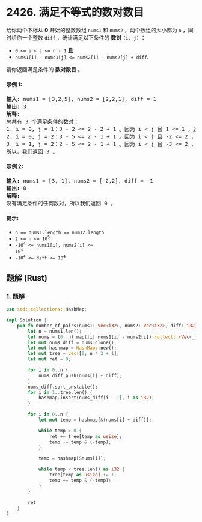 # 2426. 满足不等式的数对数目
给你两个下标从 **0** 开始的整数数组 `nums1` 和 `nums2` ，两个数组的大小都为 `n` ，同时给你一个整数 `diff` ，统计满足以下条件的 **数对** `(i, j)` ：

* `0 <= i < j <= n - 1` **且**
* `nums1[i] - nums1[j] <= nums2[i] - nums2[j] + diff`.

请你返回满足条件的 **数对数目** 。

#### 示例 1:
<pre>
<strong>输入:</strong> nums1 = [3,2,5], nums2 = [2,2,1], diff = 1
<strong>输出:</strong> 3
<strong>解释:</strong>
总共有 3 个满足条件的数对：
1. i = 0, j = 1：3 - 2 <= 2 - 2 + 1 。因为 i < j 且 1 <= 1 ，这个数对满足条件。
2. i = 0, j = 2：3 - 5 <= 2 - 1 + 1 。因为 i < j 且 -2 <= 2 ，这个数对满足条件。
3. i = 1, j = 2：2 - 5 <= 2 - 1 + 1 。因为 i < j 且 -3 <= 2 ，这个数对满足条件。
所以，我们返回 3 。
</pre>

#### 示例 2:
<pre>
<strong>输入:</strong> nums1 = [3,-1], nums2 = [-2,2], diff = -1
<strong>输出:</strong> 0
<strong>解释:</strong>
没有满足条件的任何数对，所以我们返回 0 。
</pre>

#### 提示:
* `n == nums1.length == nums2.length`
* <code>2 <= n <= 10<sup>5</sup></code>
* <code>-10<sup>4</sup> <= nums1[i], nums2[i] <= 10<sup>4</sup></code>
* <code>-10<sup>4</sup> <= diff <= 10<sup>4</sup></code>

## 题解 (Rust)

### 1. 题解
```Rust
use std::collections::HashMap;

impl Solution {
    pub fn number_of_pairs(nums1: Vec<i32>, nums2: Vec<i32>, diff: i32) -> i64 {
        let n = nums1.len();
        let nums = (0..n).map(|i| nums1[i] - nums2[i]).collect::<Vec<_>>();
        let mut nums_diff = nums.clone();
        let mut hashmap = HashMap::new();
        let mut tree = vec![0; n * 2 + 1];
        let mut ret = 0;

        for i in 0..n {
            nums_diff.push(nums[i] + diff);
        }
        nums_diff.sort_unstable();
        for i in 1..tree.len() {
            hashmap.insert(nums_diff[i - 1], i as i32);
        }

        for i in 0..n {
            let mut temp = hashmap[&(nums[i] + diff)];

            while temp > 0 {
                ret += tree[temp as usize];
                temp -= temp & (-temp);
            }

            temp = hashmap[&nums[i]];

            while temp < tree.len() as i32 {
                tree[temp as usize] += 1;
                temp += temp & (-temp);
            }
        }

        ret
    }
}
```
